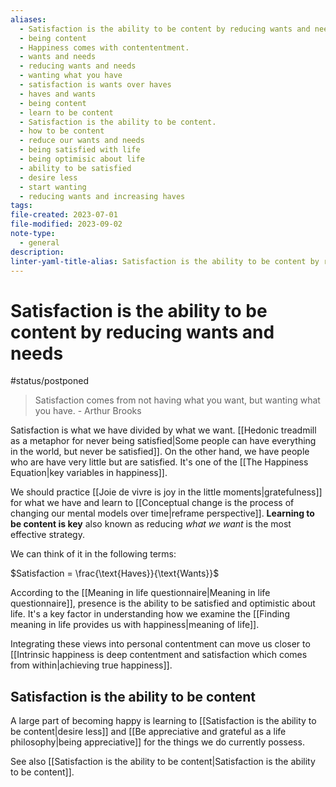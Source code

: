 ```yaml
---
aliases:
  - Satisfaction is the ability to be content by reducing wants and needs
  - being content
  - Happiness comes with contententment.
  - wants and needs
  - reducing wants and needs
  - wanting what you have
  - satisfaction is wants over haves
  - haves and wants
  - being content
  - learn to be content
  - Satisfaction is the ability to be content.
  - how to be content
  - reduce our wants and needs
  - being satisfied with life
  - being optimisic about life
  - ability to be satisfied
  - desire less
  - start wanting
  - reducing wants and increasing haves
tags: 
file-created: 2023-07-01
file-modified: 2023-09-02
note-type:
  - general
description: 
linter-yaml-title-alias: Satisfaction is the ability to be content by reducing wants and needs
---
```


# Satisfaction is the ability to be content by reducing wants and needs

#status/postponed

> Satisfaction comes from not having what you want, but wanting what you have.
> \- Arthur Brooks

Satisfaction is what we have divided by what we want. [[Hedonic treadmill as a metaphor for never being satisfied|Some people can have everything in the world, but never be satisfied]]. On the other hand, we have people who are have very little but are satisfied. It's one of the [[The Happiness Equation|key variables in happiness]].

We should practice [[Joie de vivre is joy in the little moments|gratefulness]]  for what we have and learn to [[Conceptual change is the process of changing our mental models over time|reframe perspective]]. **Learning to be content is key** also known as reducing *what we want* is the most effective strategy.

We can think of it in the following terms:

$Satisfaction =  \frac{\text{Haves}}{\text{Wants}}$

According to the [[Meaning in life questionnaire|Meaning in life questionnaire]], presence is the ability to be satisfied and optimistic about life. It's a key factor in understanding how we examine the [[Finding meaning in life provides us with happiness|meaning of life]].

Integrating these views into personal contentment can move us closer to [[Intrinsic happiness is deep contentment and satisfaction which comes from within|achieving true happiness]].

## Satisfaction is the ability to be content

A large part of becoming happy is learning to [[Satisfaction is the ability to be content|desire less]] and [[Be appreciative and grateful as a life philosophy|being appreciative]] for the things we do currently possess.

See also [[Satisfaction is the ability to be content|Satisfaction is the ability to be content]].
